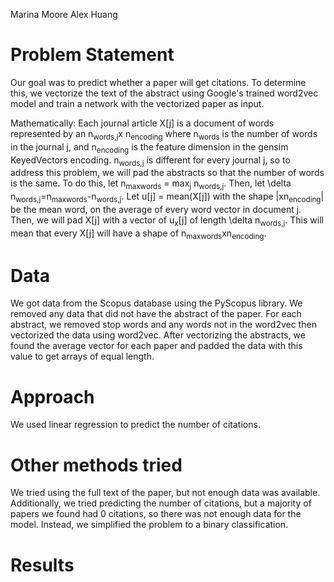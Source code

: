 Marina Moore
Alex Huang

# Problem Statement
Our goal was to predict whether a paper will get citations. To determine this, we vectorize the text of the abstract using Google's trained word2vec model and train a network with the vectorized paper as input.

Mathematically: Each journal article X[j] is a document of words represented by an n<sub>words,j</sub>x n<sub>encoding</sub> where n<sub>words</sub> is the number of words in the journal j, and n<sub>encoding</sub> is the feature dimension in the gensim KeyedVectors encoding. n<sub>words,j</sub> is different for every journal j, so to address this problem, we will pad the abstracts so that the number of words is the same. To do this, let n<sub>maxwords</sub> = max<sub>j</sub> n<sub>words,j</sub>. Then, let \delta n<sub>words,j</sub>=n<sub>maxwords</sub>-n<sub>words,j</sub>. Let u[j] = mean(X[j]) with the shape |xn<sub>encoding</sub>| be the mean word, on the average of every word vector in document j. Then, we will pad X[j] with a vector of u<sub>x</sub>[j] of length \delta n<sub>words,j</sub>. This will mean that every X[j] will have a shape of n<sub>maxwords</sub>xn<sub>encoding</sub>.

# Data
We got data from the Scopus database using the PyScopus library. We removed any data that did not have the abstract of the paper. For each abstract, we removed stop words and any words not in the word2vec then vectorized the data using word2vec. After vectorizing the abstracts, we found the average vector for each paper and padded the data with this value to get arrays of equal length.

# Approach
We used linear regression to predict the number of citations.

# Other methods tried
We tried using the full text of the paper, but not enough data was available.
Additionally, we tried predicting the number of citations, but a majority of papers we found had 0 citations, so there was not enough data for the model. Instead, we simplified the problem to a binary classification.

# Results
